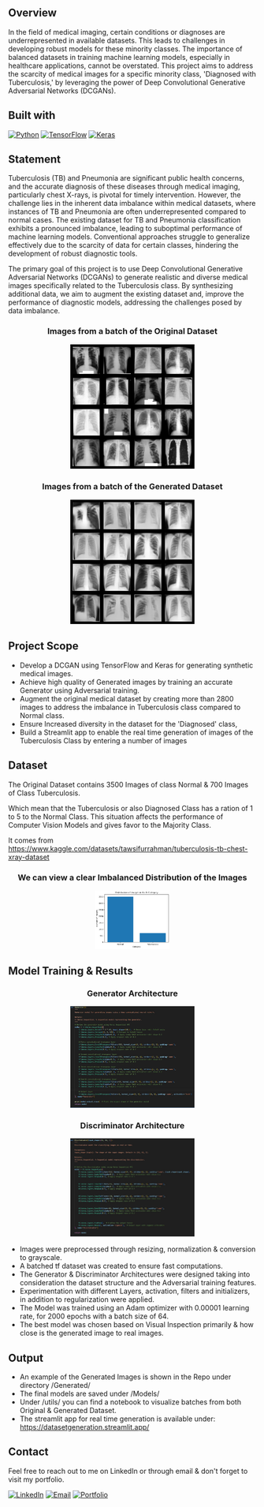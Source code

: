## Overview



In the field of medical imaging, certain conditions or diagnoses are underrepresented in available datasets.
This leads to challenges in developing robust models for these minority classes.
The importance of balanced datasets in training machine learning models, especially in healthcare applications, cannot be overstated.
This project aims to address the scarcity of medical images for a specific minority class, 'Diagnosed with Tuberculosis,' by leveraging the power of Deep Convolutional Generative Adversarial Networks (DCGANs).
## Built with

[![Python](https://img.shields.io/badge/Python-3.10%2B-blue?style=flat&logo=python)](https://www.python.org/)
[![TensorFlow](https://img.shields.io/badge/TensorFlow-2.0%2B-orange?style=flat&logo=tensorflow)](https://www.tensorflow.org/)
[![Keras](https://img.shields.io/badge/Keras-2.4%2B-red?style=flat&logo=keras)](https://keras.io/)

## Statement
Tuberculosis (TB) and Pneumonia are significant public health concerns, and the accurate diagnosis of these diseases through medical imaging, particularly chest X-rays, is pivotal for timely intervention. However, the challenge lies in the inherent data imbalance within medical datasets, where instances of TB and Pneumonia are often underrepresented compared to normal cases.
The existing dataset for TB and Pneumonia classification exhibits a pronounced imbalance,
leading to suboptimal performance of machine learning models.
Conventional approaches struggle to generalize effectively due to the scarcity of data for certain classes, hindering the development of robust diagnostic tools.


The primary goal of this project is to use Deep Convolutional Generative Adversarial Networks (DCGANs) to generate realistic and diverse medical images specifically related to the Tuberculosis class.
By synthesizing additional data, we aim to augment the existing dataset and,
improve the performance of diagnostic models, addressing the challenges posed by data imbalance.
<h3 align="center">Images from a batch of  the Original Dataset</h3>
<p align="center">
  <img src="imgs/original_batch.png" alt="Dataset Train & Validation" style="width:50%; height:auto;">
</p>

<h3 align="center">Images from a batch of the Generated Dataset</h3>
<p align="center">
  <img src="imgs/generated_batch.png" alt="Dataset Train & Validation" style="width:50%; height:auto;">
</p>


## Project Scope
- Develop a DCGAN using TensorFlow and Keras for generating synthetic medical images.
- Achieve high quality of Generated images by training an accurate Generator using Adversarial training.
- Augment the original medical dataset by creating more than 2800 images  to address the imbalance in Tuberculosis class compared to Normal class.
- Ensure Increased diversity in the dataset for the 'Diagnosed' class,
- Build a Streamlit app to enable the real time generation of images of the Tuberculosis Class by entering a number of images

## Dataset
The Original Dataset contains 3500 Images of class Normal & 700 Images of Class Tuberculosis.

Which mean that the Tuberculosis or also Diagnosed Class has a ration of 1 to 5 to the Normal Class.
This situation affects the performance of Computer Vision Models and gives favor to the Majority Class.

It comes from <a>https://www.kaggle.com/datasets/tawsifurrahman/tuberculosis-tb-chest-xray-dataset</a>

<h3 align="center">We can view a clear Imbalanced Distribution of the Images</h3>
<p align="center">
  <img src="imgs/BarPlot.png" alt="Dataset Train & Validation" style="width:30%; height:auto;">
</p>


## Model Training & Results

<h3 align="center">Generator Architecture</h3>
<p align="center">
  <img src="imgs/Generator.jpg" alt="Dataset Train & Validation" style="width:50%; height:auto;">
</p>


<h3 align="center">Discriminator Architecture</h3>
<p align="center">
  <img src="imgs/Discriminator.jpg" alt="Dataset Train & Validation" style="width:50%; height:auto;">
</p>

- Images were preprocessed through resizing, normalization & conversion to grayscale.
- A batched tf dataset was created to ensure fast computations.
- The Generator & Discriminator Architectures were designed taking into consideration the dataset structure and the Adversarial training features.
- Experimentation with different Layers, activation, filters and initializers, in addition to regularization were applied.
- The Model was trained using an Adam optimizer with 0.00001 learning rate, for 2000 epochs with a batch size of 64.
- The best model was chosen based on Visual Inspection primarily & how close is the generated image to real images.
## Output
- An example of the Generated Images is shown in the Repo under directory /Generated/
- The final models are saved under /Models/
- Under /utils/ you can find a notebook to visualize batches from both Original & Generated Dataset.
- The streamlit app for real time generation is available under: <a>https://datasetgeneration.streamlit.app/</a>

## Contact
 Feel free to reach out to me on LinkedIn or through email & don't forget to visit my portfolio.
 
  [![LinkedIn](https://img.shields.io/badge/LinkedIn-Connect%20with%20Me-blue?style=flat&logo=linkedin)](https://www.linkedin.com/in/samiabelhaddad/)
  [![Email](https://img.shields.io/badge/Email-Contact%20Me-brightgreen?style=flgat&logo=gmail)](mailto:samiamagbelhaddad@gmail.com)
  [![Portfolio](https://img.shields.io/badge/Portfolio-Visit%20My%20Portfolio-white?style=flat&logo=website)](https://sambelh.azurewebsites.net/)
